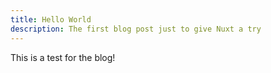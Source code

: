 ```yaml
---
title: Hello World
description: The first blog post just to give Nuxt a try
---
```


This is a test for the blog! 